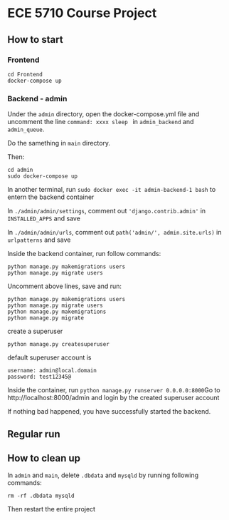# ECE 5710 Course Project

## How to start
### Frontend
```
cd Frontend
docker-compose up
```

### Backend - admin
Under the `admin` directory, open the docker-compose.yml file and uncomment the line `command: xxxx sleep `  in `admin_backend` and `admin_queue`. 

Do the samething in `main` directory.

Then:
```
cd admin
sudo docker-compose up 
```
In another terminal, run `sudo docker exec -it admin-backend-1 bash` to entern the backend container

In `./admin/admin/settings`,  comment out `'django.contrib.admin'` in `INSTALLED_APPS` and save 

In `./admin/admin/urls`,  comment out `path('admin/', admin.site.urls)` in `urlpatterns` and save

Inside the backend container, run follow commands:
```
python manage.py makemigrations users
python manage.py migrate users
```

Uncomment above lines, save and run:
```
python manage.py makemigrations users
python manage.py migrate users
python manage.py makemigrations 
python manage.py migrate 
```

create a superuser
```
python manage.py createsuperuser
```
default superuser account is 
```
username: admin@local.domain
password: test12345@
```

Inside the container, run `python manage.py runserver 0.0.0.0:8000`Go to http://localhost:8000/admin and login by the created superuser account

If nothing bad happened, you have successfully started the backend.


## Regular run

## How to clean up
In `admin` and `main`, delete `.dbdata` and `mysqld` by running following commands:
```
rm -rf .dbdata mysqld
```
Then restart the entire project


